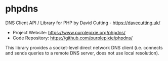 phpdns
======

DNS Client API / Library for PHP by David Cutting - https://davecutting.uk/

* Project Website: https://www.purplepixie.org/phpdns/
* Code Repository: https://github.com/purplepixie/phpdns/

This library provides a socket-level direct network DNS client (i.e. connects and sends queries to a remote DNS server, does not use local resolution).